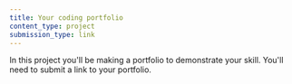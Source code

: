 ```yaml
---
title: Your coding portfolio
content_type: project
submission_type: link
---
```


In this project you'll be making a portfolio to demonstrate your skill. You'll need to submit a link to your portfolio.
